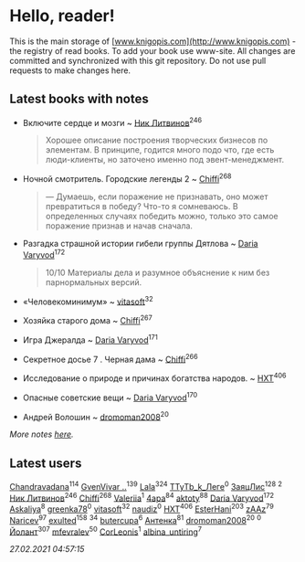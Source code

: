 # Hello, reader!
This is the main storage of [www.knigopis.com](http://www.knigopis.com) - the registry of read books.
To add your book use www-site. All changes are committed and synchronized with this git repository.
Do not use pull requests to make changes here.


## Latest books with notes
* Включите сердце и мозги ~ [Ник Литвинов](users/241/241974816-vkontakte)<sup>246</sup>
    > Хорошее описание построения творческих бизнесов по элементам. В принципе, годится много подо что, где есть люди-клиенты, но заточено именно под эвент-менеджмент.

* Ночной смотритель. Городские легенды 2 ~ [Chiffi](users/105/105831994080785626680-google)<sup>268</sup>
    > — Думаешь, если поражение не признавать, оно может превратиться в победу? Что-то я сомневаюсь. В определенных случаях победить можно, только это самое поражение признав и начав сначала.

* Разгадка страшной истории гибели группы Дятлова ~ [Daria Varyvod](users/829/829893410524253-facebook)<sup>172</sup>
    > 10/10 Материалы дела и разумное объяснение к ним без парнормальных версий.

* «Человекоминимум» ~ [vitasoft](users/474/47446642-vkontakte)<sup>32</sup>

* Хозяйка старого дома ~ [Chiffi](users/105/105831994080785626680-google)<sup>267</sup>

* Игра Джералда ~ [Daria Varyvod](users/829/829893410524253-facebook)<sup>171</sup>

* Секретное досье 7 . Черная дама ~ [Chiffi](users/105/105831994080785626680-google)<sup>266</sup>

* Исследование о природе и причинах богатства народов. ~ [HXT](users/100/100002563462782-facebook)<sup>406</sup>

* Опасные советские вещи ~ [Daria Varyvod](users/829/829893410524253-facebook)<sup>170</sup>

* Андрей Волошин ~ [dromoman2008](users/444/44461886-yandex)<sup>20</sup>


_More notes [here](latest_books_with_notes.md)._


## Latest users
[Chandravadana](users/105/105866022348292919948-google)<sup>114</sup> 
[GvenVivar ..](users/158/158266434925901-facebook)<sup>139</sup> 
[Lala](users/761/76187635-vkontakte)<sup>324</sup> 
[TTyTb_k_Лeге](users/765/76561198846322195-steam)<sup>0</sup> 
[ЗаяцЛис](users/112/112388384595246311466-google)<sup>128</sup> 
[](users/107/107186214049884880219-google)<sup>2</sup> 
[Ник Литвинов](users/241/241974816-vkontakte)<sup>246</sup> 
[Chiffi](users/105/105831994080785626680-google)<sup>268</sup> 
[Valeriia](users/107/107184472368930437407-google)<sup>1</sup> 
[4apa](users/117/117392596378069249667-google)<sup>84</sup> 
[aktoty](users/275/275766107-vkontakte)<sup>88</sup> 
[Daria Varyvod](users/829/829893410524253-facebook)<sup>172</sup> 
[Askaliya](users/326/326783541-vkontakte)<sup>8</sup> 
[greenka78](users/108/108196782764762972225-google)<sup>0</sup> 
[vitasoft](users/474/47446642-vkontakte)<sup>32</sup> 
[naudiz](users/428/42838582-vkontakte)<sup>0</sup> 
[HXT](users/100/100002563462782-facebook)<sup>406</sup> 
[EsterHani](users/305/30558181-vkontakte)<sup>203</sup> 
[zAAz](users/202/202248233-vkontakte)<sup>79</sup> 
[Naricev](users/107/107090515204537133928-google)<sup>97</sup> 
[exulted](users/100/100599204551896265722-google)<sup>158</sup> 
[](users/153/1537586159620888-facebook)<sup>34</sup> 
[butercupa](users/193/193697993-vkontakte)<sup>6</sup> 
[Антенка](users/118/118158645037334943900-google)<sup>81</sup> 
[dromoman2008](users/444/44461886-yandex)<sup>20</sup> 
[](users/178/178095973-vkontakte)<sup>0</sup> 
[Йолант](users/104/104690883692185089260-google)<sup>307</sup> 
[mfevralev](users/140/140966150-vkontakte)<sup>50</sup> 
[CorLeonis](users/107/107066996909968062694-googleplus)<sup>1</sup> 
[albina_untiring](users/257/2579695-vkontakte)<sup>7</sup> 


_27.02.2021 04:57:15_
